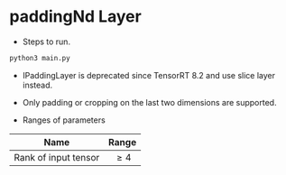 # paddingNd Layer

+ Steps to run.

```bash
python3 main.py
```

+ IPaddingLayer is deprecated since TensorRT 8.2 and use slice layer instead.

+ Only padding or cropping on the last two dimensions are supported.

+ Ranges of parameters

|         Name         |     Range     |
| :------------------: | :-----------: |
| Rank of input tensor | $\ge 4$ |
